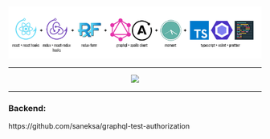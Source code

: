 ![alt logos](https://github.com/dimanik94/react-redux-apollo-authentication/raw/master/src/assets/logos/logos.png)
<hr>
<p align="center">
  <img src="https://github.com/dimanik94/react-redux-apollo-authentication/raw/master/src/assets/logos/intro.gif">
</p>
<hr>
<h3>Backend:</h3>
https://github.com/saneksa/graphql-test-authorization

